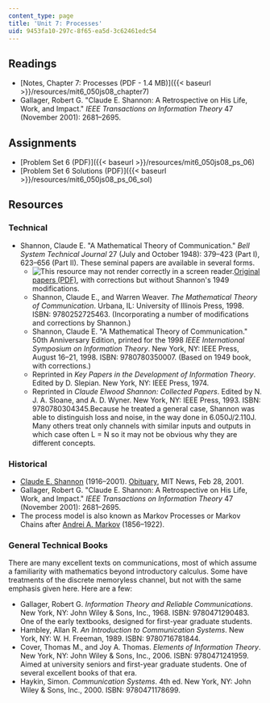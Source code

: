 ```yaml
---
content_type: page
title: 'Unit 7: Processes'
uid: 9453fa10-297c-8f65-ea5d-3c62461edc54
---
```


Readings
--------

*   [Notes, Chapter 7: Processes (PDF - 1.4 MB)]({{< baseurl >}}/resources/mit6_050js08_chapter7)
*   Gallager, Robert G. "Claude E. Shannon: A Retrospective on His Life, Work, and Impact." _IEEE Transactions on Information Theory_ 47 (November 2001): 2681–2695.

Assignments
-----------

*   [Problem Set 6 (PDF)]({{< baseurl >}}/resources/mit6_050js08_ps_06)
*   [Problem Set 6 Solutions (PDF)]({{< baseurl >}}/resources/mit6_050js08_ps_06_sol)

Resources
---------

### Technical

*   Shannon, Claude E. "A Mathematical Theory of Communication." _Bell System Technical Journal_ 27 (July and October 1948): 379–423 (Part I), 623–656 (Part II). These seminal papers are available in several forms.
    *   ![This resource may not render correctly in a screen reader.](/images/inacessible.gif)[Original papers (PDF)](http://worrydream.com/refs/Shannon%20-%20A%20Mathematical%20Theory%20of%20Communication.pdf), with corrections but without Shannon's 1949 modifications.
    *   Shannon, Claude E., and Warren Weaver. _The Mathematical Theory of Communication_. Urbana, IL: University of Illinois Press, 1998. ISBN: 9780252725463. (Incorporating a number of modifications and corrections by Shannon.)
    *   Shannon, Claude E. "A Mathematical Theory of Communication." 50th Anniversary Edition, printed for the 1998 _IEEE International Symposium on Information Theory_. New York, NY: IEEE Press, August 16–21, 1998. ISBN: 9780780350007. (Based on 1949 book, with corrections.)
    *   Reprinted in _Key Papers in the Development of Information Theory_. Edited by D. Slepian. New York, NY: IEEE Press, 1974.
    *   Reprinted in _Claude Elwood Shannon: Collected Papers_. Edited by N. J. A. Sloane, and A. D. Wyner. New York, NY: IEEE Press, 1993. ISBN: 9780780304345.Because he treated a general case, Shannon was able to distinguish loss and noise, in the way done in 6.050J/2.110J. Many others treat only channels with similar inputs and outputs in which case often L = N so it may not be obvious why they are different concepts.

### Historical

*   [Claude E. Shannon](http://www-groups.dcs.st-andrews.ac.uk/~history/Biographies/Shannon.html) (1916–2001). [Obituary](http://web.mit.edu/newsoffice/2001/obitshannon-0228.html), MIT News, Feb 28, 2001.
*   Gallager, Robert G. "Claude E. Shannon: A Retrospective on His Life, Work, and Impact." _IEEE Transactions on Information Theory_ 47 (November 2001): 2681–2695.
*   The process model is also known as Markov Processes or Markov Chains after [Andrei A. Markov](http://www-groups.dcs.st-andrews.ac.uk/~history/Biographies/Markov.html) (1856–1922).

### General Technical Books

There are many excellent texts on communications, most of which assume a familiarity with mathematics beyond introductory calculus. Some have treatments of the discrete memoryless channel, but not with the same emphasis given here. Here are a few:

*   Gallager, Robert G. _Information Theory and Reliable Communications_. New York, NY: John Wiley & Sons, Inc., 1968. ISBN: 9780471290483.  
    One of the early textbooks, designed for first-year graduate students.
*   Hambley, Allan R. _An Introduction to Communication Systems_. New York, NY: W. H. Freeman, 1989. ISBN: 9780716781844.
*   Cover, Thomas M., and Joy A. Thomas. _Elements of Information Theory_. New York, NY: John Wiley & Sons, Inc., 2006. ISBN: 9780471241959.  
    Aimed at university seniors and first-year graduate students. One of several excellent books of that era.
*   Haykin, Simon. _Communication Systems_. 4th ed. New York, NY: John Wiley & Sons, Inc., 2000. ISBN: 9780471178699.